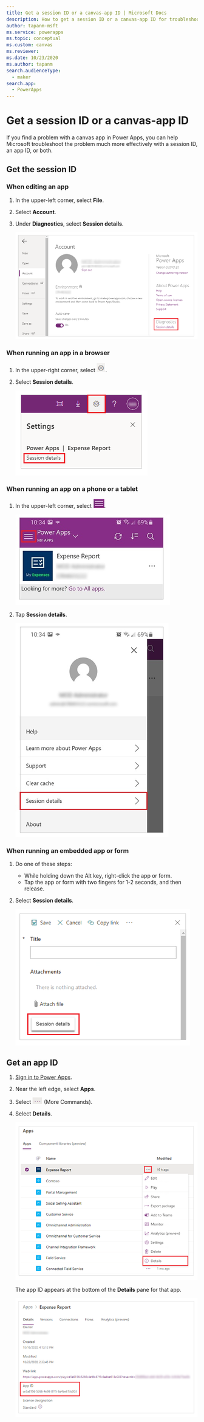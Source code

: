 ```yaml
---
title: Get a session ID or a canvas-app ID | Microsoft Docs
description: How to get a session ID or a canvas-app ID for troubleshooting in Power Apps
author: tapanm-msft
ms.service: powerapps
ms.topic: conceptual
ms.custom: canvas
ms.reviewer: 
ms.date: 10/23/2020
ms.author: tapanm
search.audienceType: 
  - maker
search.app: 
  - PowerApps
---
```

# Get a session ID or a canvas-app ID

If you find a problem with a canvas app in Power Apps, you can help Microsoft troubleshoot the problem much more effectively with a session ID, an app ID, or both.

## Get the session ID

### When editing an app

1. In the upper-left corner, select **File**.

1. Select **Account**.

1. Under **Diagnostics**, select **Session details**.

    ![Get a session ID from Power Apps Studio](media/get-sessionid/studio.png "Get a session ID from Power Apps Studio")

### When running an app in a browser

1. In the upper-right corner, select ![Gear icon](media/get-sessionid/gear-icon.png "Gear icon").

1. Select **Session details**.

    ![Get a session ID from a browser](media/get-sessionid/browser.png "Get a session ID from a browser")

### When running an app on a phone or a tablet

1. In the upper-left corner, select ![App settings from top-left](media/get-sessionid/mobile-icon.png "App settings from top-left").

    ![App settings from top-left - on mobile screen](media/get-sessionid/mobile-2.png "App settings from top-left - on mobile screen")

1. Tap **Session details**.

    ![Get a session ID from a phone or a tablet](media/get-sessionid/mobile.png "Get a session ID from a phone or a tablet")

### When running an embedded app or form

1. Do one of these steps:

    - While holding down the Alt key, right-click the app or form.
    - Tap the app or form with two fingers for 1-2 seconds, and then release.

1. Select **Session details**.

    ![Get a session ID from an embedded app](media/get-sessionid/embedded.png "Get a session ID from an embedded app")

## Get an app ID

1. [Sign in to Power Apps](https://powerapps.microsoft.com).

1. Near the left edge, select **Apps**.

1. Select ![Ellipsis - More Commands option](media/get-sessionid/ellipsis.png "Ellipsis - More Commands option") (More Commands).

1. Select **Details**.

    ![Go to app details](./media/get-sessionid/details.png "Go to app details")

    The app ID appears at the bottom of the **Details** pane for that app.

    ![Copy app ID from details](./media/get-sessionid/app-id.png "Copy app ID from details")
